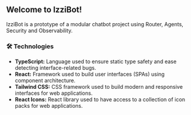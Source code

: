 ## Welcome to IzziBot!

IzziBot is a prototype of a modular chatbot project using Router, Agents, Security and Observability.


### 🛠️ Technologies
- **TypeScript:** Language used to ensure static type safety and ease detecting interface-related bugs.
- **React:** Framework used to build user interfaces (SPAs) using component architecture.
- **Tailwind CSS:** CSS framework used to build modern and responsive interfaces for web applications.
- **React Icons:** React library used to have access to a collection of icon packs for web applications.